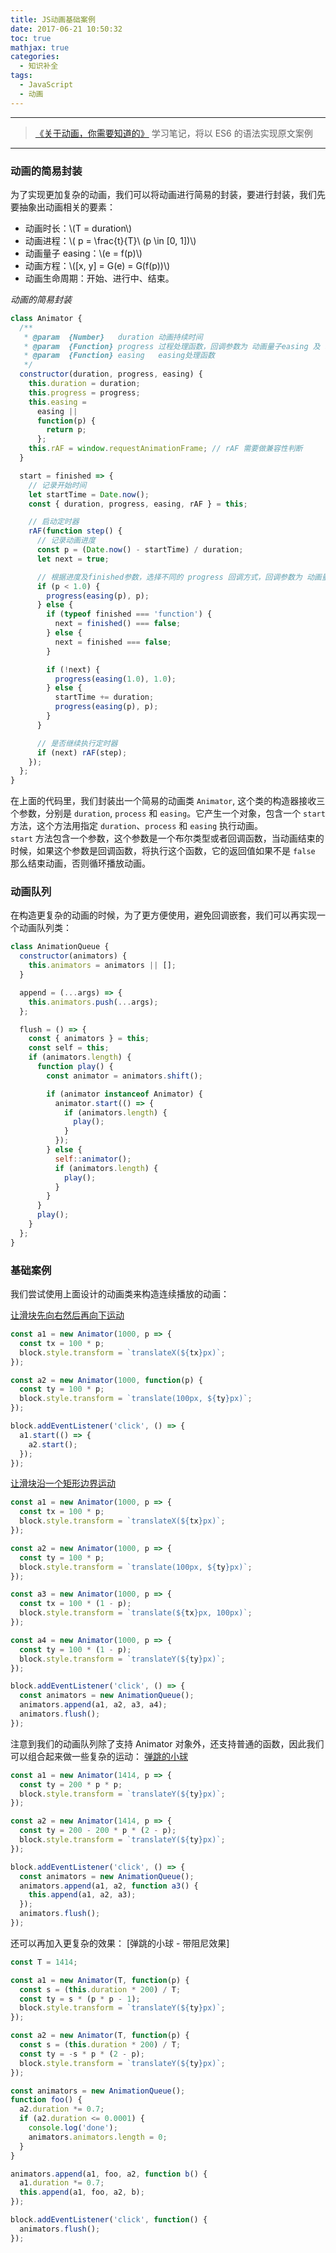 ```yaml
---
title: JS动画基础案例
date: 2017-06-21 10:50:32
toc: true
mathjax: true
categories:
  - 知识补全
tags:
  - JavaScript
  - 动画
---
```


---

> [《关于动画，你需要知道的》](https://www.h5jun.com/post/animations-you-should-know.html?from=singlemessage&isappinstalled=0) 学习笔记，将以 ES6 的语法实现原文案例

---

### 动画的简易封装

为了实现更加复杂的动画，我们可以将动画进行简易的封装，要进行封装，我们先要抽象出动画相关的要素：

- 动画时长：\\(T = duration\\)
- 动画进程：\\( p = \frac{t}{T}\ \(p \in [0, 1])\\)
- 动画量子 easing：\\(e = f(p)\\)
- 动画方程：\\([x, y] = G(e) = G(f(p))\\)
- 动画生命周期：开始、进行中、结束。

_动画的简易封装_

```javascript
class Animator {
  /**
   * @param  {Number}   duration 动画持续时间
   * @param  {Function} progress 过程处理函数，回调参数为 动画量子easing 及 动画进度 p
   * @param  {Function} easing   easing处理函数
   */
  constructor(duration, progress, easing) {
    this.duration = duration;
    this.progress = progress;
    this.easing =
      easing ||
      function(p) {
        return p;
      };
    this.rAF = window.requestAnimationFrame; // rAF 需要做兼容性判断
  }

  start = finished => {
    // 记录开始时间
    let startTime = Date.now();
    const { duration, progress, easing, rAF } = this;

    // 启动定时器
    rAF(function step() {
      // 记录动画进度
      const p = (Date.now() - startTime) / duration;
      let next = true;

      // 根据进度及finished参数，选择不同的 progress 回调方式，回调参数为 动画量子easing 及 动画进度 p
      if (p < 1.0) {
        progress(easing(p), p);
      } else {
        if (typeof finished === 'function') {
          next = finished() === false;
        } else {
          next = finished === false;
        }

        if (!next) {
          progress(easing(1.0), 1.0);
        } else {
          startTime += duration;
          progress(easing(p), p);
        }
      }

      // 是否继续执行定时器
      if (next) rAF(step);
    });
  };
}
```

在上面的代码里，我们封装出一个简易的动画类 `Animator`, 这个类的构造器接收三个参数，分别是 `duration`, `process` 和 `easing`。它产生一个对象，包含一个 `start` 方法，这个方法用指定 `duration`、`process` 和 `easing` 执行动画。  
`start` 方法包含一个参数，这个参数是一个布尔类型或者回调函数，当动画结束的时候，如果这个参数是回调函数，将执行这个函数，它的返回值如果不是 `false` 那么结束动画，否则循环播放动画。

### 动画队列

在构造更复杂的动画的时候，为了更方便使用，避免回调嵌套，我们可以再实现一个动画队列类：

```javascript
class AnimationQueue {
  constructor(animators) {
    this.animators = animators || [];
  }

  append = (...args) => {
    this.animators.push(...args);
  };

  flush = () => {
    const { animators } = this;
    const self = this;
    if (animators.length) {
      function play() {
        const animator = animators.shift();

        if (animator instanceof Animator) {
          animator.start(() => {
            if (animators.length) {
              play();
            }
          });
        } else {
          self::animator();
          if (animators.length) {
            play();
          }
        }
      }
      play();
    }
  };
}
```

### 基础案例

我们尝试使用上面设计的动画类来构造连续播放的动画：

[让滑块先向右然后再向下运动](https://jsfiddle.net/Amu_xh/3uvpLj2z/2/)

```javascript
const a1 = new Animator(1000, p => {
  const tx = 100 * p;
  block.style.transform = `translateX(${tx}px)`;
});

const a2 = new Animator(1000, function(p) {
  const ty = 100 * p;
  block.style.transform = `translate(100px, ${ty}px)`;
});

block.addEventListener('click', () => {
  a1.start(() => {
    a2.start();
  });
});
```

[让滑块沿一个矩形边界运动](https://jsfiddle.net/Amu_xh/q8fycj2p/)

```javascript
const a1 = new Animator(1000, p => {
  const tx = 100 * p;
  block.style.transform = `translateX(${tx}px)`;
});

const a2 = new Animator(1000, p => {
  const ty = 100 * p;
  block.style.transform = `translate(100px, ${ty}px)`;
});

const a3 = new Animator(1000, p => {
  const tx = 100 * (1 - p);
  block.style.transform = `translate(${tx}px, 100px)`;
});

const a4 = new Animator(1000, p => {
  const ty = 100 * (1 - p);
  block.style.transform = `translateY(${ty}px)`;
});

block.addEventListener('click', () => {
  const animators = new AnimationQueue();
  animators.append(a1, a2, a3, a4);
  animators.flush();
});
```

注意到我们的动画队列除了支持 Animator 对象外，还支持普通的函数，因此我们可以组合起来做一些复杂的运动：
[弹跳的小球](https://jsfiddle.net/Amu_xh/41Lwknxs/)

```javascript
const a1 = new Animator(1414, p => {
  const ty = 200 * p * p;
  block.style.transform = `translateY(${ty}px)`;
});

const a2 = new Animator(1414, p => {
  const ty = 200 - 200 * p * (2 - p);
  block.style.transform = `translateY(${ty}px)`;
});

block.addEventListener('click', () => {
  const animators = new AnimationQueue();
  animators.append(a1, a2, function a3() {
    this.append(a1, a2, a3);
  });
  animators.flush();
});
```

还可以再加入更复杂的效果：
[弹跳的小球 - 带阻尼效果]

```javascript
const T = 1414;

const a1 = new Animator(T, function(p) {
  const s = (this.duration * 200) / T;
  const ty = s * (p * p - 1);
  block.style.transform = `translateY(${ty}px)`;
});

const a2 = new Animator(T, function(p) {
  const s = (this.duration * 200) / T;
  const ty = -s * p * (2 - p);
  block.style.transform = `translateY(${ty}px)`;
});

const animators = new AnimationQueue();
function foo() {
  a2.duration *= 0.7;
  if (a2.duration <= 0.0001) {
    console.log('done');
    animators.animators.length = 0;
  }
}

animators.append(a1, foo, a2, function b() {
  a1.duration *= 0.7;
  this.append(a1, foo, a2, b);
});

block.addEventListener('click', function() {
  animators.flush();
});
```
